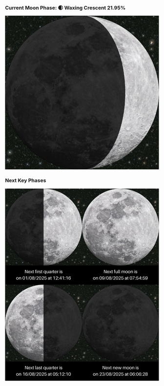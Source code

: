 ### Current Moon Phase: 🌒 Waxing Crescent 21.95%
![Moon Phase](moonphase.png)
### Next Key Phases
![Gallery](gallery.png)